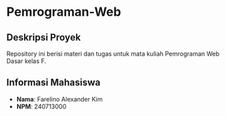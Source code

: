 # Pemrograman-Web

## Deskripsi Proyek
Repository ini berisi materi dan tugas untuk mata kuliah Pemrograman Web Dasar kelas F.

## Informasi Mahasiswa
- **Nama**: Farelino Alexander Kim
- **NPM**: 240713000